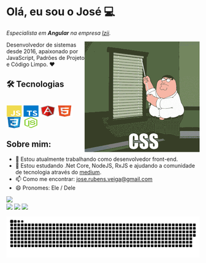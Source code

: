# Olá, eu sou o José 💻

_Especialista em **Angular** na empresa [Izii](https://www.linkedin.com/company/izii/mycompany/)._

<img  align="right" src="./assets/css.gif"/>

Desenvolvedor de sistemas desde 2016, apaixonado por JavaScript, Padrões de Projeto e Código Limpo. ❤

## 🛠 Tecnologias

<div style="display: inline_block"><br>
  <img align="center" alt="Js" height="30" width="40" src="https://raw.githubusercontent.com/devicons/devicon/master/icons/javascript/javascript-plain.svg">
  <img align="center" alt="Ts" height="30" width="40" src="https://raw.githubusercontent.com/devicons/devicon/master/icons/typescript/typescript-plain.svg">
  <img align="center" alt="Angular" height="30" width="40" src="https://raw.githubusercontent.com/devicons/devicon/master/icons/angularjs/angularjs-original.svg">
  <img align="center" alt="HTML" height="30" width="40" src="https://raw.githubusercontent.com/devicons/devicon/master/icons/html5/html5-original.svg">
  <img align="center" alt="CSS" height="30" width="40" src="https://raw.githubusercontent.com/devicons/devicon/master/icons/css3/css3-original.svg">
  <img align="center" alt="NodeJS" height="30" width="40" src="https://raw.githubusercontent.com/devicons/devicon/master/icons/nodejs/nodejs-original.svg">
</div>

## Sobre mim:

- 🔭 Estou atualmente trabalhando como desenvolvedor front-end.
- 🌱 Estou estudando .Net Core, NodeJS, RxJS e ajudando a comunidade de tecnologia através do [medium](https://medium.com/@jose.rubens.veiga).
- 📫 Como me encontrar: jose.rubens.veiga@gmail.com
- 😄 Pronomes: Ele / Dele

<img height="180em" src="https://github-readme-stats.vercel.app/api/top-langs/?username=joserubensveiga&layout=compact&langs_count=7&theme=dracula"/>

<div> 
  <a href="https://www.youtube.com/channel/UCvxDSL3DQx2CD4dMzwj9aNw" target="_blank"><img src="https://img.shields.io/badge/YouTube-FF0000?style=for-the-badge&logo=youtube&logoColor=white" target="_blank"></a>
  <a href = "mailto:jose.rubens.veiga@gmail.com"><img src="https://img.shields.io/badge/-Gmail-%23333?style=for-the-badge&logo=gmail&logoColor=white" target="_blank"></a>
  <a href="https://www.linkedin.com/in/joserubensveiga" target="_blank"><img src="https://img.shields.io/badge/-LinkedIn-%230077B5?style=for-the-badge&logo=linkedin&logoColor=white" target="_blank"></a> 
 
  ![Snake animation](./assets/github-user-contribution.svg)
 
</div>
